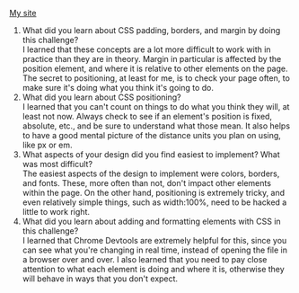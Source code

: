 [My site](http://noahheinrich.github.io)
<ol>
  <li>What did you learn about CSS padding, borders, and margin by doing this challenge?</li>
    I learned that these concepts are a lot more difficult to work with in practice than they are in theory. Margin in particular is affected by the position element, and where it is relative to other elements on the page. The secret to positioning, at least for me, is to check your page often, to make sure it's doing what you think it's going to do.
  <li>What did you learn about CSS positioning?</li>
  I learned that you can't count on things to do what you think they will, at least not now. Always check to see if an element's position is fixed, absolute, etc., and be sure to understand what those mean. It also helps to have a good mental picture of the distance units you plan on using, like px or em.
  <li>What aspects of your design did you find easiest to implement? What was most difficult?</li>
  The easiest aspects of the design to implement were colors, borders, and fonts. These, more often than not, don't impact other elements within the page. On the other hand, positioning is extremely tricky, and even relatively simple things, such as width:100%, need to be hacked a little to work right.
  <li>What did you learn about adding and formatting elements with CSS in this challenge?</li>
  I learned that Chrome Devtools are extremely helpful for this, since you can see what you're changing in real time, instead of opening the file in a browser over and over. I also learned that you need to pay close attention to what each element is doing and where it is, otherwise they will behave in ways that you don't expect.